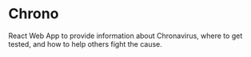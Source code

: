 # Chrono
React Web App to provide information about Chronavirus, where to get tested, and how to help others fight the cause.
